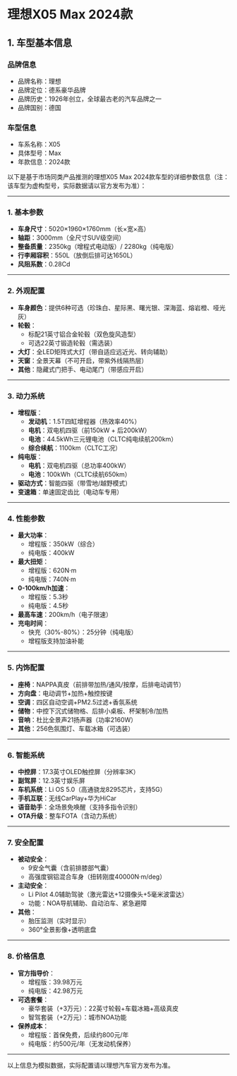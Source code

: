 
# 理想X05 Max 2024款
## 1. 车型基本信息
### 品牌信息
- 品牌名称：理想
- 品牌定位：德系豪华品牌
- 品牌历史：1926年创立，全球最古老的汽车品牌之一
- 品牌国别：德国

### 车型信息
- 车系名称：X05
- 具体型号：Max
- 年款信息：2024款

以下是基于市场同类产品推测的理想X05 Max 2024款车型的详细参数信息（注：该车型为虚构型号，实际数据请以官方发布为准）：

---

### **1. 基本参数**  
- **车身尺寸**：5020×1960×1760mm（长×宽×高）  
- **轴距**：3000mm（全尺寸SUV级空间）  
- **整备质量**：2350kg（增程式电动版）/ 2280kg（纯电版）  
- **行李厢容积**：550L（放倒后排可达1650L）  
- **风阻系数**：0.28Cd  

---

### **2. 外观配置**  
- **车身颜色**：提供6种可选（珍珠白、星际黑、曙光银、深海蓝、熔岩橙、哑光灰）  
- **轮毂**：  
  - 标配21英寸铝合金轮毂（双色旋风造型）  
  - 可选22英寸锻造轮毂（需选装）  
- **大灯**：全LED矩阵式大灯（带自适应远近光、转向辅助）  
- **天窗**：全景天幕（不可开启，带紫外线隔热层）  
- **其他**：隐藏式门把手、电动尾门（带感应开启）  

---

### **3. 动力系统**  
- **增程版**：  
  - **发动机**：1.5T四缸增程器（热效率40%）  
  - **电机**：双电机四驱（前150kW + 后200kW）  
  - **电池**：44.5kWh三元锂电池（CLTC纯电续航200km）  
  - **综合续航**：1100km（CLTC工况）  
- **纯电版**：  
  - **电机**：双电机四驱（总功率400kW）  
  - **电池**：100kWh（CLTC续航650km）  
- **驱动方式**：智能四驱（带雪地/越野模式）  
- **变速箱**：单速固定齿比（电动车专用）  

---

### **4. 性能参数**  
- **最大功率**：  
  - 增程版：350kW（综合）  
  - 纯电版：400kW  
- **最大扭矩**：  
  - 增程版：620N·m  
  - 纯电版：740N·m  
- **0-100km/h加速**：  
  - 增程版：5.3秒  
  - 纯电版：4.5秒  
- **最高车速**：200km/h（电子限速）  
- **充电时间**：  
  - 快充（30%-80%）：25分钟（纯电版）  
  - 增程版支持加油补能  

---

### **5. 内饰配置**  
- **座椅**：NAPPA真皮（前排带加热/通风/按摩，后排电动调节）  
- **方向盘**：电动调节+加热+触控按键  
- **空调**：四区自动空调+PM2.5过滤+香氛系统  
- **储物**：中控下沉式储物格、后排小桌板、杯架制冷/加热  
- **音响**：杜比全景声21扬声器（功率2160W）  
- **其他**：256色氛围灯、车载冰箱（可选装）  

---

### **6. 智能系统**  
- **中控屏**：17.3英寸OLED触控屏（分辨率3K）  
- **副驾屏**：12.3英寸娱乐屏  
- **车机系统**：Li OS 5.0（高通骁龙8295芯片，支持5G）  
- **手机互联**：无线CarPlay+华为HiCar  
- **语音助手**：全场景免唤醒（支持多指令识别）  
- **OTA升级**：整车FOTA（含动力系统）  

---

### **7. 安全配置**  
- **被动安全**：  
  - 9安全气囊（含前排膝部气囊）  
  - 高强度钢铝混合车身（扭转刚度40000N·m/deg）  
- **主动安全**：  
  - Li Pilot 4.0辅助驾驶（激光雷达+12摄像头+5毫米波雷达）  
  - 功能：NOA导航辅助、自动泊车、紧急避障  
- **其他**：  
  - 胎压监测（实时显示）  
  - 360°全景影像+透明底盘  

---

### **8. 价格信息**  
- **官方指导价**：  
  - 增程版：39.98万元  
  - 纯电版：42.98万元  
- **可选套餐**：  
  - 豪华套装（+3万元）：22英寸轮毂+车载冰箱+高级真皮  
  - 智驾套装（+2万元）：城市NOA功能  
- **保养成本**：  
  - 增程版：首保免费，后续约800元/年  
  - 纯电版：约500元/年（无发动机保养）  

---

以上信息为模拟数据，实际配置请以理想汽车官方发布为准。
